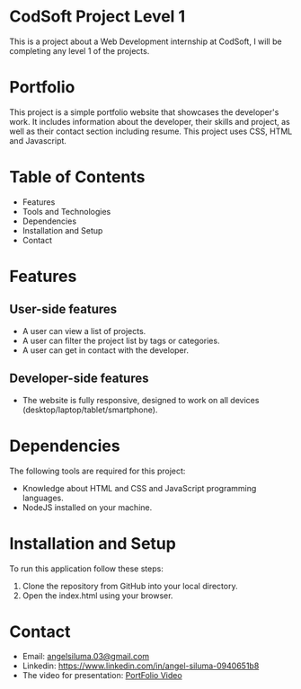 # CodSoft Project Level 1 
This is a project about a Web Development internship at CodSoft, I will be completing any level 1 of the projects.

# Portfolio
This project is a simple portfolio website that showcases the developer's work. It includes information about the developer, their skills and project, as well as their contact section including resume. This project uses CSS, HTML and Javascript.

# Table of Contents
- Features
- Tools and Technologies
- Dependencies
- Installation and Setup
- Contact

# Features
## User-side features
- A user can view a list of projects.
- A user can filter the project list by tags or categories.
- A user can get in contact with the developer.

## Developer-side features
- The website is fully responsive, designed to work on all devices (desktop/laptop/tablet/smartphone).

# Dependencies
The following tools are required for this project:
- Knowledge about HTML and CSS and  JavaScript programming languages.
- NodeJS installed on your machine.

# Installation and Setup
To run this application follow these steps:
1. Clone the repository from GitHub into your local directory.
2. Open the index.html using your browser.

# Contact
- Email: angelsiluma.03@gmail.com
- Linkedin: https://www.linkedin.com/in/angel-siluma-0940651b8
- The video for presentation:  [PortFolio Video](https://youtu.be/jyu6Jh613L4)